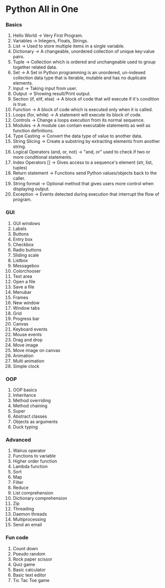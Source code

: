 # Python All in One

### Basics
1. Hello World -> Very First Program.
2. Variables -> Integers, Floats, Strings.
3. List -> Used to store multiple items in a single variable.
4. Dictionary -> A changeable, unordered collection of unique key:value pairs. 
5. Tuple -> Collection which is ordered and unchangeable used to group together related data.
6. Set -> A Set in Python programming is an unordered, un-indexed collection data type that is iterable, mutable and has no duplicate elements.
7. Input -> Taking input from user.
8. Output -> Showing result/Print output.
9. Section (if, elif, else) -> A block of code that will execute if it's condition is true.
10. Function -> A block of code which is executed only when it is called.
11. Loops (for, while) -> A statement will execute its block of code.
12. Controls -> Change a loops execution from its normal sequence.
13. Modules -> A module can contain executable statements as well as function definitions.
14. Type Casting -> Convert the data type of value to another data.
15. String Slicing -> Create a substring by extracting elements from another string.
16. Logical Operators (and, or, not) -> "and, or" used to check if two or more conditional statements.
17. Index Operators [] -> Gives access to a sequence's element (str, list, tuples)
18. Return statement -> Functions send Python values/objects back to the caller.
19. String format -> Optional method that gives users more control when displaying output.
20. Exception -> Events detected during execution that interrupt the flow of program.

### GUI
1. GUI windows
2. Labels
3. Buttons
4. Entry box
5. Checkbox
6. Radio buttons
7. Sliding scale
8. Listbox
9. Messagebox
10. Colorchooser
11. Text area
12. Open a file
13. Save a file
14. Menubar
15. Frames
16. New window
17. Window tabs
18. Grid
19. Progress bar
20. Canvas
21. Keyboard events
22. Mouse events
23. Drag and drop
24. Move image
25. Move image on canvas
26. Animation
27. Multi animation
28. Simple clock

### OOP
1. OOP basics
2. Inheritance
3. Method overriding
4. Method chaining
5. Super
6. Abstract classes
7. Objects as arguments
8. Duck typing

### Advanced
1. Walrus operator
2. Functions to variable
3. Higher order function
4. Lambda function
5. Sort
6. Map
7. Filter
8. Reduce
9. List comprehension
10. Dictionary comprehension
11. Zip
12. Threading
13. Daemon threads
14. Multiprocessing
15. Send an email

### Fun code
1. Count down
2. Pseudo random
3. Rock paper scissor
4. Quiz game
5. Basic calculator
6. Basic text editor
7. Tic Tac Toe game
